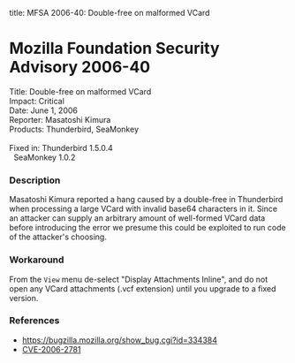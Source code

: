 title: MFSA 2006-40: Double-free on malformed VCard

<h1>Mozilla Foundation Security Advisory 2006-40</h1>

<p><span class="label">Title:</span>      Double-free on malformed VCard<br/>
<span class="label">Impact:</span>     Critical<br/>
<span class="label">Date:</span>       June 1, 2006<br/>
<span class="label">Reporter:</span>   Masatoshi Kimura<br/>
<span class="label">Products:</span>   Thunderbird, SeaMonkey<br/><br/>
<span class="label">Fixed in:</span>   Thunderbird 1.5.0.4<br/>
<span class="label">&#160;</span>      SeaMonkey 1.0.2</p>

<h3>Description</h3>

<p>Masatoshi Kimura reported a hang caused by a double-free in Thunderbird
when processing a large VCard with invalid base64 characters in it.
Since an attacker can supply an arbitrary amount of
well-formed VCard data before introducing the error we presume this could
be exploited to run code of the attacker's choosing.</p>

<h3>Workaround</h3>

<p>From the <code>View</code> menu de-select "Display Attachments Inline", and do not open
any VCard attachments (.vcf extension) until you upgrade to a fixed version.</p>

<h3>References</h3>

<ul>
<li><a href="https://bugzilla.mozilla.org/show_bug.cgi?id=334384">
https://bugzilla.mozilla.org/show_bug.cgi?id=334384</a></li>
<li><a class="ex-ref" href="http://www.cve.mitre.org/cgi-bin/cvename.cgi?name=CVE-2006-2781">CVE-2006-2781</a></li>
</ul>



